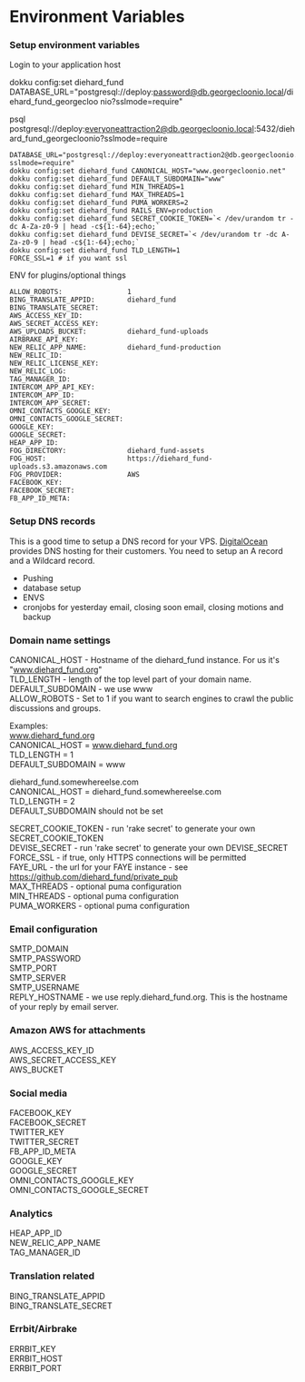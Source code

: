 # Environment Variables

### Setup environment variables

Login to your application host

dokku config:set diehard_fund DATABASE_URL="postgresql://deploy:password@db.georgecloonio.local/diehard_fund_georgecloo
nio?sslmode=require"


psql postgresql://deploy:everyoneattraction2@db.georgecloonio.local:5432/diehard_fund_georgecloonio?sslmode=require
```
DATABASE_URL="postgresql://deploy:everyoneattraction2@db.georgecloonio.local:5432/diehard_fund_georgecloonio?sslmode=require"
dokku config:set diehard_fund CANONICAL_HOST="www.georgecloonio.net"
dokku config:set diehard_fund DEFAULT_SUBDOMAIN="www"
dokku config:set diehard_fund MIN_THREADS=1
dokku config:set diehard_fund MAX_THREADS=1
dokku config:set diehard_fund PUMA_WORKERS=2
dokku config:set diehard_fund RAILS_ENV=production
dokku config:set diehard_fund SECRET_COOKIE_TOKEN=`< /dev/urandom tr -dc A-Za-z0-9 | head -c${1:-64};echo;`
dokku config:set diehard_fund DEVISE_SECRET=`< /dev/urandom tr -dc A-Za-z0-9 | head -c${1:-64};echo;`
dokku config:set diehard_fund TLD_LENGTH=1
FORCE_SSL=1 # if you want ssl

```
ENV for plugins/optional things
```
ALLOW_ROBOTS:                1
BING_TRANSLATE_APPID:        diehard_fund
BING_TRANSLATE_SECRET:      
AWS_ACCESS_KEY_ID:
AWS_SECRET_ACCESS_KEY:      
AWS_UPLOADS_BUCKET:          diehard_fund-uploads
AIRBRAKE_API_KEY:           
NEW_RELIC_APP_NAME:          diehard_fund-production
NEW_RELIC_ID:               
NEW_RELIC_LICENSE_KEY:      
NEW_RELIC_LOG:              
TAG_MANAGER_ID:              
INTERCOM_APP_API_KEY:       
INTERCOM_APP_ID:            
INTERCOM_APP_SECRET:        
OMNI_CONTACTS_GOOGLE_KEY:   
OMNI_CONTACTS_GOOGLE_SECRET:
GOOGLE_KEY:                  
GOOGLE_SECRET:               
HEAP_APP_ID:                 
FOG_DIRECTORY:               diehard_fund-assets
FOG_HOST:                    https://diehard_fund-uploads.s3.amazonaws.com
FOG_PROVIDER:                AWS
FACEBOOK_KEY:               
FACEBOOK_SECRET:
FB_APP_ID_META:          

```
   
### Setup DNS records
This is a good time to setup a DNS record for your VPS. [DigitalOcean](https://www.digitalocean.com/?refcode=31aac347b271) provides DNS hosting for their customers. You need to setup an A record and a Wildcard record.


* Pushing
* database setup
* ENVS 
* cronjobs for yesterday email, closing soon email, closing motions and backup

### Domain name settings
CANONICAL_HOST - Hostname of the diehard_fund instance. For us it's "www.diehard_fund.org"  
TLD_LENGTH - length of the top level part of your domain name.  
DEFAULT_SUBDOMAIN - we use www  
ALLOW_ROBOTS - Set to 1 if you want to search engines to crawl the public discussions and groups.  

Examples:  
  www.diehard_fund.org  
  CANONICAL_HOST = www.diehard_fund.org  
  TLD_LENGTH = 1  
  DEFAULT_SUBDOMAIN = www  

  diehard_fund.somewhereelse.com  
  CANONICAL_HOST = diehard_fund.somewhereelse.com  
  TLD_LENGTH = 2  
  DEFAULT_SUBDOMAIN should not be set  

SECRET_COOKIE_TOKEN -  run 'rake secret' to generate your own SECRET_COOKIE_TOKEN  
DEVISE_SECRET - run 'rake secret' to generate your own DEVISE_SECRET  
FORCE_SSL - if true, only HTTPS connections will be permitted  
FAYE_URL - the url for your FAYE instance - see https://github.com/diehard_fund/private_pub  
MAX_THREADS - optional puma configuration  
MIN_THREADS - optional puma configuration  
PUMA_WORKERS - optional puma configuration  

### Email configuration

SMTP_DOMAIN  
SMTP_PASSWORD  
SMTP_PORT  
SMTP_SERVER  
SMTP_USERNAME  
REPLY_HOSTNAME - we use reply.diehard_fund.org. This is the hostname of your reply by email server.


### Amazon AWS for attachments
AWS_ACCESS_KEY_ID  
AWS_SECRET_ACCESS_KEY  
AWS_BUCKET  

### Social media
FACEBOOK_KEY  
FACEBOOK_SECRET  
TWITTER_KEY  
TWITTER_SECRET  
FB_APP_ID_META  
GOOGLE_KEY  
GOOGLE_SECRET  
OMNI_CONTACTS_GOOGLE_KEY  
OMNI_CONTACTS_GOOGLE_SECRET  

### Analytics
HEAP_APP_ID  
NEW_RELIC_APP_NAME  
TAG_MANAGER_ID  

### Translation related
BING_TRANSLATE_APPID  
BING_TRANSLATE_SECRET  

### Errbit/Airbrake
ERRBIT_KEY  
ERRBIT_HOST  
ERRBIT_PORT  
